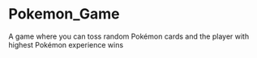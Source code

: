 # Pokemon_Game
A game where you can toss random Pokémon cards and the player with highest Pokémon experience wins
